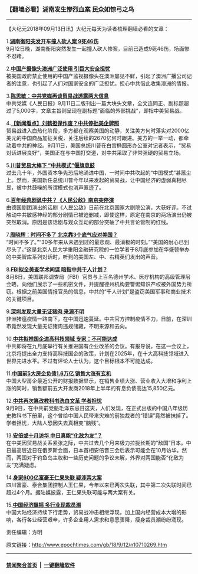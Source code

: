 ### 【翻墙必看】湖南发生惨烈血案 民众如惊弓之鸟
------------------------

<p>【大纪元2018年09月13日讯】大纪元每天为读者梳理翻墙必看的文章：</p>
<p>1.<b><a href="http://www.epochtimes.com/gb/18/9/12/n10709302.htm" target="_blank" rel="noopener noreferrer">湖南衡阳突发开车撞人砍人案 9死46伤</a></b><br />
9月12日晚，湖南衡阳突然发生一起撞人砍人惨案，目前已造成9死46伤，场面惨不忍睹。</p>
<p>2.<b><a href="http://www.epochtimes.com/gb/18/9/12/n10708755.htm" target="_blank" rel="noopener noreferrer">中国产摄像头澳洲广泛使用 引巨大安全担忧</a></b><br />
被美国政府禁止使用的中国产监视摄像头在澳洲屡见不鲜，引起了澳洲广播公司记者的注意，也引起了人们对国家安全的广泛担忧。担心中共借此收集澳洲的情报。</p>
<p>3.<b><a href="http://www.epochtimes.com/gb/18/9/12/n10708497.htm" target="_blank" rel="noopener noreferrer">陈思敏：中共党媒再谈贸易战透露两大信息</a></b><br />
中共党媒《人民日报》9月11日二版刊出一篇大块头文章，全文连同正、副标题超过了5,000字，文章主旨则呈现在副标题“面临的外部挑战”，即指中美贸易战。</p>
<p>4.<b><a href="http://www.epochtimes.com/gb/18/9/12/n10709427.htm" target="_blank" rel="noopener noreferrer">【新闻看点】刘鹤担保作废？中共停批美企牌照</a></b><br />
贸易战进入白热化阶段，多方都在观察美国的动静，关注美方何时落实对2000亿美元的中国商品加征关税，关注后续的2670亿何时跟进。美方的一举一动，都牵动着中共的神经。9月11日，美国总统川普在白宫椭圆形办公室对记者表示，“贸易对话进展良好”，美国正在与中国打交道，对中共采取了非常强硬的贸易立场。</p>
<p>5.<b><a href="http://www.epochtimes.com/gb/18/8/18/n10649213.htm" target="_blank" rel="noopener noreferrer">川普贸易大棒下 “中共模式”偃旗息鼓</a></b><br />
过去几十年，外国资本争先恐后地涌进中国，一时间中共吹起的“中国模式”甚嚣尘上。然而，美国新任总统川普今年以来发起的贸易战，让中国经济的虚弱真相尽显，被中共鼓噪的所谓模式也消声匿迹了。</p>
<p>6.<b><a href="http://www.epochtimes.com/gb/18/9/12/n10709929.htm" target="_blank" rel="noopener noreferrer">百年经典剧讽中共？《人民公敌》南京突停演</a></b><br />
由德国剧团演出的话剧《人民公敌》日前在北京国家大剧院公演，大获好评。不过触动中共敏感神经的部分剧情已被迫删减，即使这样，原定在南京的两场演出仍被突然取消。原因是该话剧与观众互动的部分突破了中共言论管制的红线。</p>
<p>7.<b><a href="http://www.epochtimes.com/gb/18/9/12/n10709966.htm" target="_blank" rel="noopener noreferrer">周晓辉：时间不多了 北京靠3个底气应对美国？</a></b><br />
“时间不多了。”“30多年来从未遇到过的最悲观、最消极的时刻。”“美国的耐心已到尽头了。”这是北京人民大学重阳金融研究院的一位学者于8月底参加在华盛顿举办的中美智库系列对话时，听到的美国左、中、右精英们发出的声音。</p>
<p>8.<b><a href="http://www.epochtimes.com/gb/18/9/12/n10709420.htm" target="_blank" rel="noopener noreferrer">FBI拟全美查学术间谍 暗指中共千人计划？</a></b><br />
8月8日，美国联邦调查局（FBI）官员与上百名德州学术、医疗机构的高级管理层会晤，向他们展示了一些机密文件，并提醒德州机构要警惕知识产权被外国势力所窃。根据之前美国情报官员的信息，中共的“千人计划”是盗窃美国军事和商业技术的关键项目。</p>
<p>9.<b><a href="http://www.epochtimes.com/gb/18/9/12/n10709490.htm" target="_blank" rel="noopener noreferrer">深圳发现大量无证猪肉 来源不明</a></b><br />
非洲猪瘟疫情一路南下，在中国迅速蔓延。中共官方控制疫情不力，日前，在深圳市竟然发现大量无证猪肉违规储藏，不明来源和去向。</p>
<p>10.<b><a href="http://www.epochtimes.com/gb/18/9/12/n10710110.htm" target="_blank" rel="noopener noreferrer">中共拟推国企进高科技领域 专家：不可能达成</a></b><br />
中共即将在九月底举行有关推进国有企业改革的会议。有报导说，在这一会议上，北京将提出全力支持高科技国企的政策，计划在2025年，在十大高科技领域进入世界先进水平。不过有评论人士认为，这个目标根本不可能达成。</p>
<p>11.<b><a href="http://www.epochtimes.com/gb/18/9/12/n10709249.htm" target="_blank" rel="noopener noreferrer">中国前5大房企负债1.6万亿 销售大涨有玄机</a></b><br />
中国大型房企最近公开的财报数据显示，在销售业绩大涨、营业收入大增和净利上涨的同时，销售额前五大开发商2018年上半年的有息负债高达15,850亿元。</p>
<p>12.<b><a href="http://www.epochtimes.com/gb/18/9/12/n10709640.htm" target="_blank" rel="noopener noreferrer">中共再次篡改教科书洗白文革 学者担忧</a></b><br />
9月9日，在中共前党魁毛泽东忌日这天，人们发现，在正式出版的中国八年级历史教科书下册里，这个曾给中国人民带来灾难的前独裁者的“错误”竟然被抹掉了。学者担忧，大陆人恐因失去真相变“脑残”。</p>
<p>13.<b><a href="http://www.epochtimes.com/gb/18/9/12/n10709829.htm" target="_blank" rel="noopener noreferrer">安倍或十月访华 中日真能“化敌为友”？</a></b><br />
在中美因贸易战关系紧张之际，中共过去几个月来极力拉拢长期的“敌国”日本。中日最高层近日在俄罗斯会面，日本首相安倍晋三会后表示可能会在10月访华。然而，两国对于钓鱼岛主权和一些历史问题的争议未解，外界对两国能否“化敌为友”充满疑虑。</p>
<p>14.<b><a href="http://www.epochtimes.com/gb/18/9/12/n10709360.htm" target="_blank" rel="noopener noreferrer">身家600亿富豪王仁果失联 疑涉两大案</a></b><br />
四川富豪、泰合集团控制人王仁果，今年以来已两次失联，其中第二次失联时间已超过4个月。据陆媒披露，王仁果失联可能与两大案有关。</p>
<p>15.<b><a href="http://www.epochtimes.com/gb/18/9/12/n10707807.htm" target="_blank" rel="noopener noreferrer">中国经济飘摇 多行业现裁员潮</a></b><br />
中国大陆经济持续下行走势，贸易战冲击相继浮现，加上国内经营成本大增的影响，各行各业经营艰辛，许多企业用人需求和意愿骤降，瘦身裁员潮纷纷涌现。</p>
<p>责任编辑：方明</p>

原文链接：http://www.epochtimes.com/gb/18/9/12/n10710269.htm


------------------------
#### [禁闻聚合首页](https://github.com/gfw-breaker/banned-news/blob/master/README.md) &nbsp;|&nbsp;  [一键翻墙软件](https://github.com/gfw-breaker/nogfw/blob/master/README.md)
